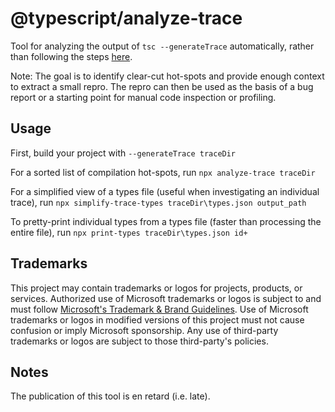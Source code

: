 # @typescript/analyze-trace
Tool for analyzing the output of `tsc --generateTrace` automatically, rather than following the steps [here](https://github.com/microsoft/TypeScript/wiki/Performance-Tracing).

Note: The goal is to identify clear-cut hot-spots and provide enough context to extract a small repro.
The repro can then be used as the basis of a bug report or a starting point for manual code inspection or profiling.

## Usage

First, build your project with `--generateTrace traceDir`

For a sorted list of compilation hot-spots, run `npx analyze-trace traceDir`

For a simplified view of a types file (useful when investigating an individual trace), run `npx simplify-trace-types traceDir\types.json output_path`

To pretty-print individual types from a types file (faster than processing the entire file), run `npx print-types traceDir\types.json id+`

## Trademarks

This project may contain trademarks or logos for projects, products, or services. Authorized use of Microsoft
trademarks or logos is subject to and must follow
[Microsoft's Trademark & Brand Guidelines](https://www.microsoft.com/en-us/legal/intellectualproperty/trademarks/usage/general).
Use of Microsoft trademarks or logos in modified versions of this project must not cause confusion or imply Microsoft sponsorship.
Any use of third-party trademarks or logos are subject to those third-party's policies.

## Notes

The publication of this tool is en retard (i.e. late).

